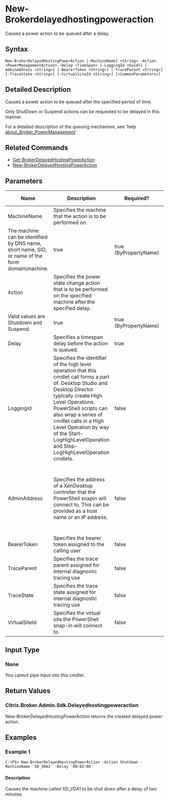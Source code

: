 ﻿
# New-Brokerdelayedhostingpoweraction
Causes a power action to be queued after a delay.
## Syntax

```
New-BrokerDelayedHostingPowerAction [-MachineName] <String> -Action <PowerManagementAction> -Delay <TimeSpan> [-LoggingId <Guid>] [-AdminAddress <String>] [-BearerToken <String>] [-TraceParent <String>] [-TraceState <String>] [-VirtualSiteId <String>] [<CommonParameters>]
```

## Detailed Description
Causes a power action to be queued after the specified period of time.

Only ShutDown or Suspend actions can be requested to be delayed in this manner.

For a detailed description of the queuing mechanism, see 'help [about\_Broker\_PowerManagement](../about_Broker_PowerManagement/)'.


## Related Commands

* [Get-BrokerDelayedHostingPowerAction](../Get-BrokerDelayedHostingPowerAction/)
* [New-BrokerDelayedHostingPowerAction](../New-BrokerDelayedHostingPowerAction/)
## Parameters
| Name   | Description | Required? | Pipeline Input | Default Value |
| --- | --- | --- | --- | --- |
| MachineName | Specifies the machine that the action is to be performed on.  
The machine can be identified by DNS name, short name, SID, or name of the form domain\\machine. | true | true (ByPropertyName) |  |
| Action | Specifies the power state change action that is to be performed on the specified machine after the specified delay.  
Valid values are Shutdown and Suspend. | true | true (ByPropertyName) |  |
| Delay | Specifies a timespan delay before the action is queued. | true | true (ByPropertyName) |  |
| LoggingId | Specifies the identifier of the high level operation that this cmdlet call forms a part of. Desktop Studio and Desktop Director typically create High Level Operations. PowerShell scripts can also wrap a series of cmdlet calls in a High Level Operation by way of the Start-LogHighLevelOperation and Stop-LogHighLevelOperation cmdlets. | false | false |  |
| AdminAddress | Specifies the address of a XenDesktop controller that the PowerShell snapin will connect to. This can be provided as a host name or an IP address. | false | false | Localhost. Once a value is provided by any cmdlet, this value will become the default. |
| BearerToken | Specifies the bearer token assigned to the calling user | false | false |  |
| TraceParent | Specifies the trace parent assigned for internal diagnostic tracing use | false | false |  |
| TraceState | Specifies the trace state assigned for internal diagnostic tracing use | false | false |  |
| VirtualSiteId | Specifies the virtual site the PowerShell snap-in will connect to. | false | false |  |

## Input Type

### None
You cannot pipe input into this cmdlet.
## Return Values

### Citrix.Broker.Admin.Sdk.Delayedhostingpoweraction
New-BrokerDelayedHostingPowerAction returns the created delayed power action.
## Examples

### Example 1

```
C:\PS> New-BrokerDelayedHostingPowerAction -Action Shutdown -MachineName 'XD_VDA1' -Delay '00:02:00'
```

#### Description
Causes the machine called XD\_VDA1 to be shut down after a delay of two minutes.
